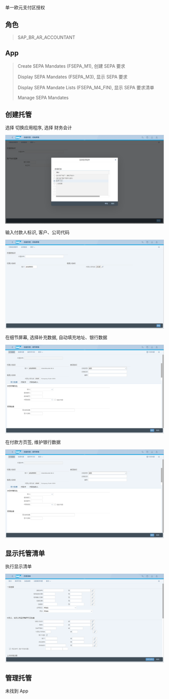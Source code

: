 单一欧元支付区授权
## 角色
> SAP_BR_AR_ACCOUNTANT
## App
> Create SEPA Mandates (FSEPA_M1), 创建 SEPA 要求
>
> Display SEPA Mandates (FSEPA_M3), 显示 SEPA 要求
>
> Display SEPA Mandate Lists (FSEPA_M4_FIN), 显示 SEPA 要求清单
>
> Manage SEPA Mandates
## 创建托管
选择 切换应用程序, 选择 财务会计

![SEPA-1](./img/SEPA-1.png "切换应用程序")

输入付款人标识, 客户、公司代码

![SEPA-2](./img/SEPA-2.png "付款人标识")

在细节屏幕, 选择补充数据, 自动填充地址、银行数据

![SEPA-3](./img/SEPA-3.png "补充数据")

在付款方页签, 维护银行数据

![SEPA-4](./img/SEPA-3.png "付款方银行数据")

## 显示托管清单
执行显示清单

![SEPA-LIST-1](./img/SEPA-LIST-1.png "清单")

## 管理托管
未找到 App